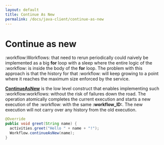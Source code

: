 ```yaml
---
layout: default
title: Continue As New
permalink: /docs/java-client/continue-as-new
---
```


# Continue as new

:workflow:Workflows: that need to rerun periodically could naively be implemented as a big **for** loop with
a sleep where the entire logic of the :workflow: is inside the body of the **for** loop. The problem
with this approach is that the history for that :workflow: will keep growing to a point where it
reaches the maximum size enforced by the service.

[**ContinueAsNew**](https://www.javadoc.io/static/com.uber.cadence/cadence-client/2.7.9-alpha/com/cadence-workflow/cadence/workflow/Workflow.html#continueAsNew-java.lang.Object...-)
is the low level construct that enables implementing such :workflow:workflows: without the
risk of failures down the road. The operation atomically completes the current execution and starts
a new execution of the :workflow: with the same **:workflow_ID:**. The new execution will not carry
over any history from the old execution.

```java
@Override
public void greet(String name) {
  activities.greet("Hello " + name + "!");
  Workflow.continueAsNew(name);
}

```
